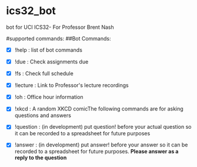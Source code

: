 # ics32_bot
bot for UCI ICS32- For Professor Brent Nash

#supported commands:
##Bot Commands: 


- [x] !help : list of bot commands

- [x] !due : Check assignments due

- [x] !fs : Check full schedule

- [x] !lecture :  Link to Professor's lecture recordings

- [x] !oh : Office hour information

- [x] !xkcd : A random XKCD comicThe following commands are for asking questions and answers

- [x] !question : (in development) put question! before your actual question so it can be recorded to a spreadsheet for future purposes

- [x] !answer : (in development) put answer! before your answer so it can be recorded to a spreadsheet for future purposes. 
                **Please answer as a reply to the question**
